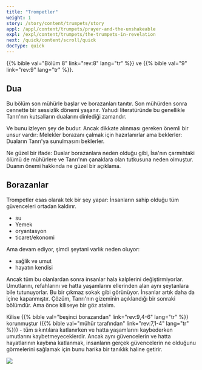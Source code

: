 ```yaml
---
title: "Trompetler"
weight: 1
story: /story/content/trumpets/story
appl: /appl/content/trumpets/prayer-and-the-unshakeable
expl: /expl/content/trumpets/the-trumpets-in-revelation
next: /quick/content/scroll/quick
docType: quick
---
```



{{% bible val="Bölüm 8" link="rev:8" lang="tr" %}} ve {{% bible val="9" link="rev:9" lang="tr" %}}.

## Dua

Bu bölüm son mühürle başlar ve borazanları tanıtır. Son mühürden sonra cennette bir sessizlik dönemi yaşanır. Yahudi literatüründe bu genellikle Tanrı'nın kutsalların dualarını dinlediği zamandır.

Ve bunu izleyen şey de budur. Ancak dikkate alınması gereken önemli bir unsur vardır: Melekler borazanı çalmak için hazırlanırlar ama beklerler: Duaların Tanrı'ya sunulmasını beklerler.

Ne güzel bir ifade: Dualar borazanlara neden olduğu gibi, İsa'nın çarmıhtaki ölümü de mühürlere ve Tanrı'nın çanaklara olan tutkusuna neden olmuştur. Duanın önemi hakkında ne güzel bir açıklama.

## Borazanlar

Trompetler esas olarak tek bir şey yapar: İnsanların sahip olduğu tüm güvenceleri ortadan kaldırır.
- su
- Yemek
- oryantasyon
- ticaret/ekonomi

Ama devam ediyor, şimdi şeytani varlık neden oluyor: 
- sağlik ve umut
- hayatın kendisi

Ancak tüm bu olanlardan sonra insanlar hala kalplerini değiştirmiyorlar. Umutlarını, refahlarını ve hatta yaşamlarını ellerinden alan aynı şeytanlara bile tutunuyorlar. Bu bir çıkmaz sokak gibi görünüyor. İnsanlar artık daha da içine kapanmıştır. Çözüm, Tanrı'nın gizeminin açıklandığı bir sonraki bölümdür. Ama önce kiliseye bir göz atalım.

Kilise {{% bible val="beşinci borazandan" link="rev:9,4-6" lang="tr" %}} korunmuştur ({{% bible val="mühür tarafından" link="rev:7,1-4" lang="tr" %}}) - tüm sıkıntılara katlanırken ve hatta yaşamlarını kaybederken umutlarını kaybetmeyeceklerdir. Ancak aynı güvencelerin ve hatta hayatlarının kaybına katlanmak, insanların gerçek güvencelerin ne olduğunu görmelerini sağlamak için bunu harika bir tanıklık haline getirir.

![](/images/trumpets_tr.jpg)
